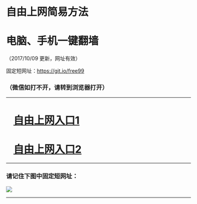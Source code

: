 ﻿# 自由上网简易方法

# 电脑、手机一键翻墙

（2017/10/09 更新，网址有效）

固定短网址：https://git.io/free99

### （微信如打不开，请转到浏览器打开）


***





# &nbsp;&nbsp; <a href="http://ft32603847.fwq-tz-1001.info/fwqtz01.html?t=100900114551 " target="_blank">自由上网入口1</a>
# &nbsp;&nbsp; <a href="http://ft195246400.fwq-tz-1002.info/fwqtz02.html?t=100900126898 " target="_blank">自由上网入口2</a>
***

### 请记住下图中固定短网址：

<img src="https://s3-us-west-2.amazonaws.com/fwq-1001/yjfq-20170905okok.png" /> 


***

